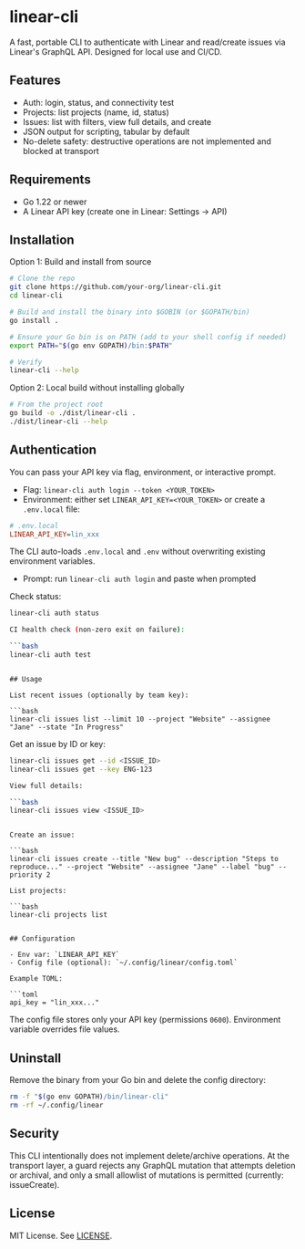 # linear-cli

A fast, portable CLI to authenticate with Linear and read/create issues via Linear's GraphQL API. Designed for local use and CI/CD.

## Features

- Auth: login, status, and connectivity test
- Projects: list projects (name, id, status)
- Issues: list with filters, view full details, and create
- JSON output for scripting, tabular by default
- No-delete safety: destructive operations are not implemented and blocked at transport

## Requirements

- Go 1.22 or newer
- A Linear API key (create one in Linear: Settings → API)

## Installation

Option 1: Build and install from source

```bash
# Clone the repo
git clone https://github.com/your-org/linear-cli.git
cd linear-cli

# Build and install the binary into $GOBIN (or $GOPATH/bin)
go install .

# Ensure your Go bin is on PATH (add to your shell config if needed)
export PATH="$(go env GOPATH)/bin:$PATH"

# Verify
linear-cli --help
```

Option 2: Local build without installing globally

```bash
# From the project root
go build -o ./dist/linear-cli .
./dist/linear-cli --help
```

## Authentication

You can pass your API key via flag, environment, or interactive prompt.

- Flag: `linear-cli auth login --token <YOUR_TOKEN>`
- Environment: either set `LINEAR_API_KEY=<YOUR_TOKEN>` or create a `.env.local` file:

```ini
# .env.local
LINEAR_API_KEY=lin_xxx
```

The CLI auto-loads `.env.local` and `.env` without overwriting existing environment variables.
- Prompt: run `linear-cli auth login` and paste when prompted

Check status:

```bash
linear-cli auth status

CI health check (non-zero exit on failure):

```bash
linear-cli auth test
```
```

## Usage

List recent issues (optionally by team key):

```bash
linear-cli issues list --limit 10 --project "Website" --assignee "Jane" --state "In Progress"
```

Get an issue by ID or key:

```bash
linear-cli issues get --id <ISSUE_ID>
linear-cli issues get --key ENG-123

View full details:

```bash
linear-cli issues view <ISSUE_ID>
```
```

Create an issue:

```bash
linear-cli issues create --title "New bug" --description "Steps to reproduce..." --project "Website" --assignee "Jane" --label "bug" --priority 2

List projects:

```bash
linear-cli projects list
```
```

## Configuration

- Env var: `LINEAR_API_KEY`
- Config file (optional): `~/.config/linear/config.toml`

Example TOML:

```toml
api_key = "lin_xxx..."
```

The config file stores only your API key (permissions `0600`). Environment variable overrides file values.

## Uninstall

Remove the binary from your Go bin and delete the config directory:

```bash
rm -f "$(go env GOPATH)/bin/linear-cli"
rm -rf ~/.config/linear
```

## Security

This CLI intentionally does not implement delete/archive operations. At the transport layer, a guard rejects any GraphQL mutation that attempts deletion or archival, and only a small allowlist of mutations is permitted (currently: issueCreate).

## License

MIT License. See [LICENSE](./LICENSE).
